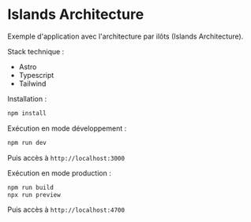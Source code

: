 # Islands Architecture

Exemple d'application avec l'architecture par ilôts (Islands Architecture).

Stack technique :

- Astro
- Typescript
- Tailwind

Installation :

```bash
npm install
```

Exécution en mode développement :

```bash
npm run dev
```

Puis accès à `http://localhost:3000`

Exécution en mode production :

```bash
npm run build
npx run preview
```

Puis accès à `http://localhost:4700`
